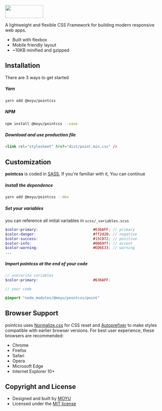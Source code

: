 <img width="124" height="42" src="https://github.com/moyus/pointcss/raw/v2/docs/images/logo.svg?sanitize=true">

A lightweight and flexible CSS Framework for building modern responsive web apps.

- Built with flexbox
- Mobile friendly layout
- ~10KB minified and gzipped

## Installation

There are 3 ways to get started

##### Yarn
```sh
yarn add @moyu/pointcss
```

##### NPM
```sh
npm install @moyu/pointcss --save
```

##### Download and use production file
```html
<link rel="stylesheet" href="dist/point.min.css" />
```

## Customization
**pointcss** is coded in [SASS](http://sass-lang.com/), If you're familiar with it, You can continue

##### Install the dependence
```sh
yarn add @moyu/pointcss --dev
```

##### Set your variables
you can reference all initial variables in `scss/_variables.scss`
```scss
$color-primary:                         #636AFF; // primary
$color-danger:                          #ff2d20; // negative
$color-success:                         #15CD72; // positive
$color-info:                            #0069ff; // accent
$color-warning:                         #ED6E33; // warning
...
```

##### Import pointcss at the end of your code
```scss
// overwrite variables
$color-primary:                         #636AFF;

// your code

@import "node_modules/@moyu/pointcss/point"
```

## Browser Support
pointcss uses [Normalize.css](https://necolas.github.io/normalize.css/) for CSS
reset and [Autoprefixer](https://github.com/postcss/autoprefixer) to make styles
compatible with earlier browser versions. For best user experience, these
browsers are recommended:

- Chrome
- Firefox
- Safari
- Opera
- Microsoft Edge
- Internet Explorer 10+

## Copyright and License
- Designed and built by [MOYU](https://moyu.io)
- Licensed under the [MIT license](https://github.com/moyus/point/blob/master/LICENSE)
